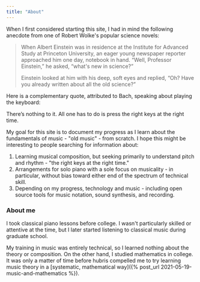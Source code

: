 ```yaml
---
title: "About"
---
```


When I first considered starting this site, I had in mind the following anecdote from one of Robert Wolke's popular science novels:

> When Albert Einstein was in residence at the Institute for Advanced Study at Princeton University, an eager young newspaper reporter approached him one day, notebook in hand. “Well, Professor Einstein,” he asked, “what's new in science?”
>
> Einstein looked at him with his deep, soft eyes and replied, “Oh? Have you already written about all the old science?”

Here is a complementary quote, attributed to Bach, speaking about playing the keyboard:

<div class="media">
<p>There’s nothing to it. All one has to do is press the right keys at the right time.</p>
</div>

My goal for this site is to document my progress as I learn about the fundamentals of music - "old music" - from scratch. I hope this might be interesting to people searching for information about:

1. Learning musical composition, but seeking primarily to understand pitch and rhythm - "the right keys at the right time."
2. Arrangements for solo piano with a sole focus on musicality - in particular, without bias toward either end of the spectrum of technical skill.
3. Depending on my progress, technology and music - including open source tools for music notation, sound synthesis, and recording.

### About me

I took classical piano lessons before college. I wasn't particularly skilled or attentive at the time, but I later started listening to classical music during graduate school. 

My training in music was entirely technical, so I learned nothing about the theory or composition. On the other hand, I studied mathematics in college. It was only a matter of time before hubris compelled me to try learning music theory in a [systematic, mathematical way]({% post_url 2021-05-19-music-and-mathematics %}).
